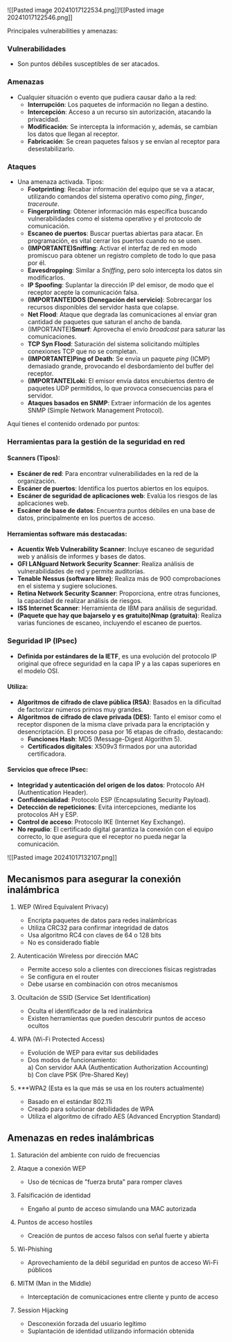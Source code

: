 

![[Pasted image 20241017122534.png]]![[Pasted image 20241017122546.png]]







Principales vulnerabilities y amenazas: 

### Vulnerabilidades

- Son puntos débiles susceptibles de ser atacados.

### Amenazas

- Cualquier situación o evento que pudiera causar daño a la red:
    - **Interrupción**: Los paquetes de información no llegan a destino.
    - **Intercepción**: Acceso a un recurso sin autorización, atacando la privacidad.
    - **Modificación**: Se intercepta la información y, además, se cambian los datos que llegan al receptor.
    - **Fabricación**: Se crean paquetes falsos y se envían al receptor para desestabilizarlo.

### Ataques

- Una amenaza activada. Tipos:
    - **Footprinting**: Recabar información del equipo que se va a atacar, utilizando comandos del sistema operativo como _ping_, _finger_, _traceroute_.
    - **Fingerprinting**: Obtener información más específica buscando vulnerabilidades como el sistema operativo y el protocolo de comunicación.
    - **Escaneo de puertos**: Buscar puertas abiertas para atacar. En programación, es vital cerrar los puertos cuando no se usen.
    - **(IMPORTANTE)Sniffing**: Activar el interfaz de red en modo promiscuo para obtener un registro completo de todo lo que pasa por él.
    - **Eavesdropping**: Similar a _Sniffing_, pero solo intercepta los datos sin modificarlos.
    - **IP Spoofing**: Suplantar la dirección IP del emisor, de modo que el receptor acepte la comunicación falsa.
    - **(IMPORTANTE)DOS (Denegación del servicio)**: Sobrecargar los recursos disponibles del servidor hasta que colapse.
    - **Net Flood**: Ataque que degrada las comunicaciones al enviar gran cantidad de paquetes que saturan el ancho de banda.
    - (IMPORTANTE)**Smurf**: Aprovecha el envío _broadcast_ para saturar las comunicaciones.
    - **TCP Syn Flood**: Saturación del sistema solicitando múltiples conexiones TCP que no se completan.
    - **(IMPORTANTE)Ping of Death**: Se envía un paquete _ping_ (ICMP) demasiado grande, provocando el desbordamiento del buffer del receptor.
    - **(IMPORTANTE)Loki**: El emisor envía datos encubiertos dentro de paquetes UDP permitidos, lo que provoca consecuencias para el servidor.
    - **Ataques basados en SNMP**: Extraer información de los agentes SNMP (Simple Network Management Protocol).


Aquí tienes el contenido ordenado por puntos:

### Herramientas para la gestión de la seguridad en red

#### Scanners (Tipos):

- **Escáner de red**: Para encontrar vulnerabilidades en la red de la organización.
- **Escáner de puertos**: Identifica los puertos abiertos en los equipos.
- **Escáner de seguridad de aplicaciones web**: Evalúa los riesgos de las aplicaciones web.
- **Escáner de base de datos**: Encuentra puntos débiles en una base de datos, principalmente en los puertos de acceso.

#### Herramientas software más destacadas:

- **Acuentix Web Vulnerability Scanner**: Incluye escaneo de seguridad web y análisis de informes y bases de datos.
- **GFI LANguard Network Security Scanner**: Realiza análisis de vulnerabilidades de red y permite auditorías.
- **Tenable Nessus (software libre)**: Realiza más de 900 comprobaciones en el sistema y sugiere soluciones.
- **Retina Network Security Scanner**: Proporciona, entre otras funciones, la capacidad de realizar análisis de riesgos.
- **ISS Internet Scanner**: Herramienta de IBM para análisis de seguridad.
- **(Paquete que hay que bajarselo y es gratuito)Nmap (gratuita)**: Realiza varias funciones de escaneo, incluyendo el escaneo de puertos.

### Seguridad IP (IPsec)

- **Definida por estándares de la IETF**, es una evolución del protocolo IP original que ofrece seguridad en la capa IP y a las capas superiores en el modelo OSI.

#### Utiliza:

- **Algoritmos de cifrado de clave pública (RSA)**: Basados en la dificultad de factorizar números primos muy grandes.
- **Algoritmos de cifrado de clave privada (DES)**: Tanto el emisor como el receptor disponen de la misma clave privada para la encriptación y desencriptación. El proceso pasa por 16 etapas de cifrado, destacando:
    - **Funciones Hash**: MD5 (Message-Digest Algorithm 5).
    - **Certificados digitales**: X509v3 firmados por una autoridad certificadora.

#### Servicios que ofrece IPsec:

- **Integridad y autenticación del origen de los datos**: Protocolo AH (Authentication Header).
- **Confidencialidad**: Protocolo ESP (Encapsulating Security Payload).
- **Detección de repeticiones**: Evita intercepciones, mediante los protocolos AH y ESP.
- **Control de acceso**: Protocolo IKE (Internet Key Exchange).
- **No repudio**: El certificado digital garantiza la conexión con el equipo correcto, lo que asegura que el receptor no pueda negar la comunicación.



![[Pasted image 20241017132107.png]]

## Mecanismos para asegurar la conexión inalámbrica

1. WEP (Wired Equivalent Privacy)
    
    - Encripta paquetes de datos para redes inalámbricas
    - Utiliza CRC32 para confirmar integridad de datos
    - Usa algoritmo RC4 con claves de 64 o 128 bits
    - No es considerado fiable
    
2. Autenticación Wireless por dirección MAC
    
    - Permite acceso solo a clientes con direcciones físicas registradas
    - Se configura en el router
    - Debe usarse en combinación con otros mecanismos
    
3. Ocultación de SSID (Service Set Identification)
    
    - Oculta el identificador de la red inalámbrica
    - Existen herramientas que pueden descubrir puntos de acceso ocultos
    
4. WPA (Wi-Fi Protected Access)
    
    - Evolución de WEP para evitar sus debilidades
    - Dos modos de funcionamiento:  
        a) Con servidor AAA (Authentication Authorization Accounting)  
        b) Con clave PSK (Pre-Shared Key)
    
5. ***WPA2 (Esta es la que más se usa en los routers actualmente)
    
    - Basado en el estándar 802.11i
    - Creado para solucionar debilidades de WPA
    - Utiliza el algoritmo de cifrado AES (Advanced Encryption Standard)
    

## Amenazas en redes inalámbricas

1. Saturación del ambiente con ruido de frecuencias
2. Ataque a conexión WEP
    
    - Uso de técnicas de "fuerza bruta" para romper claves
    
3. Falsificación de identidad
    
    - Engaño al punto de acceso simulando una MAC autorizada
    
4. Puntos de acceso hostiles
    
    - Creación de puntos de acceso falsos con señal fuerte y abierta
    
5. Wi-Phishing
    
    - Aprovechamiento de la débil seguridad en puntos de acceso Wi-Fi públicos
    
6. MITM (Man in the Middle)
    
    - Interceptación de comunicaciones entre cliente y punto de acceso
    
7. Session Hijacking
    
    - Desconexión forzada del usuario legítimo
    - Suplantación de identidad utilizando información obtenida